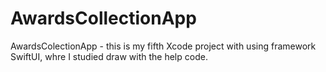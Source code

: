 # AwardsCollectionApp
AwardsColectionApp - this is my fifth Xcode project with using framework SwiftUI, whre I studied draw with the help code. 
